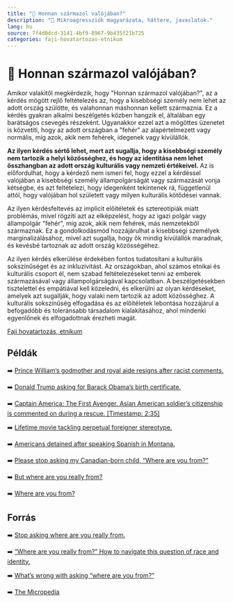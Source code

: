 ```yaml
---
title: "🚫 Honnan származol valójában?"
description: "🚫 Mikroagressziók magyarázata, háttere, javaslatok."
lang: hu
source: 7f4d0dcd-3141-4bf9-8967-9b435f21b725
categories: faji-hovatartozas-etnikum
---
```


<div class="wiki-content agression-title">

# 🚫 Honnan származol valójában?

Amikor valakitől megkérdezik, hogy "Honnan származol valójában?", az a kérdés mögött rejlő feltételezés az, hogy a kisebbségi személy nem lehet az adott ország szülötte, és valahonnan máshonnan kellett származnia. Ez a kérdés gyakran alkalmi beszélgetés közben hangzik el, általában egy barátságos csevegés részeként. Ugyanakkor ezzel azt a mögöttes üzenetet is közvetíti, hogy az adott országban a "fehér" az alapértelmezett vagy normális, míg azok, akik nem fehérek, idegenek vagy kívülállók.

**Az ilyen kérdés sértő lehet, mert azt sugallja, hogy a kisebbségi személy nem tartozik a helyi közösséghez, és hogy az identitása nem lehet összhangban az adott ország kulturális vagy nemzeti értékeivel.** Az is előfordulhat, hogy a kérdező nem ismeri fel, hogy ezzel a kérdéssel valójában a kisebbségi személy állampolgárságát vagy származását vonja kétségbe, és azt feltételezi, hogy idegenként tekintenek rá, függetlenül attól, hogy valójában hol született vagy milyen kulturális kötődései vannak.

Az ilyen kérdésfeltevés az implicit előítéletek és sztereotípiák miatt problémás, mivel rögzíti azt az elképzelést, hogy az igazi polgár vagy állampolgár "fehér", míg azok, akik nem fehérek, más nemzetekből származnak. Ez a gondolkodásmód hozzájárulhat a kisebbségi személyek marginalizálásához, mivel azt sugallja, hogy ők mindig kívülállók maradnak, és kevésbé tartoznak az adott ország közösségéhez.

Az ilyen kérdés elkerülése érdekében fontos tudatosítani a kulturális sokszínűséget és az inkluzivitást. Az országokban, ahol számos etnikai és kulturális csoport él, nem szabad feltételezéseket tenni az emberek származásával vagy állampolgárságával kapcsolatban. A beszélgetésekben tisztelettel és empátiával kell közeledni, és elkerülni az olyan kérdéseket, amelyek azt sugallják, hogy valaki nem tartozik az adott közösséghez. A kulturális sokszínűség elfogadása és az előítéletek lebontása hozzájárul a befogadóbb és toleránsabb társadalom kialakításához, ahol mindenki egyenlőnek és elfogadottnak érezheti magát.

<div class="categories">

[Faji hovatartozás, etnikum](/#/entry?id=faji-hovatartozas-etnikum)

</div>

## Példák

➡️ [Prince William’s godmother and royal aide resigns after racist comments.](https://globalnews.ca/news/9315866/lady-susan-hussey-resigns-racist-comments-royal-family/)

➡️ [Donald Trump asking for Barack Obama’s birth certificate.](https://www.latimes.com/politics/la-na-pol-trump-birther-timeline-20160916-snap-htmlstory.html)

➡️ [Captain America: The First Avenger. Asian American soldier’s citizenship is commented on during a rescue. [Timestamp: 2:35] ](https://www.youtube.com/watch?v=TYsfDysPPVc&t=155s)

➡️ [Lifetime movie tackling perpetual foreigner stereotype.](https://www.nbcnews.com/news/asian-america/lifetime-movie-chinese-american-family-tackles-perpetual-foreigner-stereotype-n1251122)

➡️ [Americans detained after speaking Spanish in Montana.](https://www.npr.org/2019/02/15/695184555/americans-who-were-detained-after-speaking-spanish-in-montana-sue-u-s-border-pat)

➡️ [Please stop asking my Canadian-born child, “Where are you from?”](https://www.theglobeandmail.com/life/first-person/article-please-stop-asking-my-canadian-born-child-where-are-you-from/)

➡️ [But where are you really from?](https://www.youtube.com/watch?v=qnS97Is2btY)

➡️ [Where are you from?](https://www.youtube.com/watch?v=crAv5ttax2I&t=26s)

## Forrás

➡️ [Stop asking where are you really from.](https://www.readersdigest.ca/culture/stop-asking-where-are-you-really-from)

➡️ [“Where are you really from?” How to navigate this question of race and identity.](https://www.abc.net.au/everyday/where-are-you-really-from-how-to-better-ask-race-question/10610346)

➡️ [What’s wrong with asking “where are you from?”](https://hbr.org/2020/10/whats-wrong-with-asking-where-are-you-from)

➡️ [The Micropedia](https://www.themicropedia.org/)


</div>